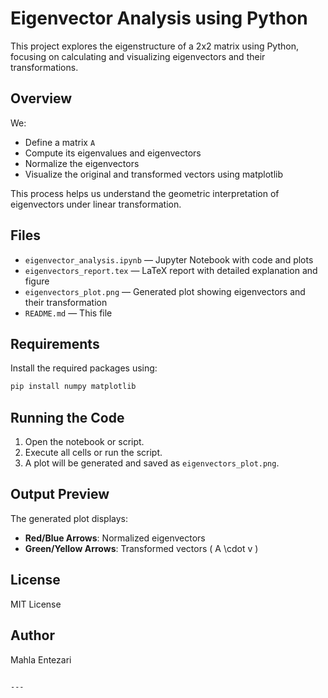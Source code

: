 # Eigenvector Analysis using Python

This project explores the eigenstructure of a 2x2 matrix using Python, focusing on calculating and visualizing eigenvectors and their transformations.

## Overview

We:
- Define a matrix `A`
- Compute its eigenvalues and eigenvectors
- Normalize the eigenvectors
- Visualize the original and transformed vectors using matplotlib

This process helps us understand the geometric interpretation of eigenvectors under linear transformation.

## Files

- `eigenvector_analysis.ipynb` — Jupyter Notebook with code and plots
- `eigenvectors_report.tex` — LaTeX report with detailed explanation and figure
- `eigenvectors_plot.png` — Generated plot showing eigenvectors and their transformation
- `README.md` — This file

## Requirements

Install the required packages using:

```bash
pip install numpy matplotlib
```

## Running the Code

1. Open the notebook or script.
2. Execute all cells or run the script.
3. A plot will be generated and saved as `eigenvectors_plot.png`.

## Output Preview

The generated plot displays:

- **Red/Blue Arrows**: Normalized eigenvectors
- **Green/Yellow Arrows**: Transformed vectors \( A \cdot v \)

## License

MIT License

## Author

Mahla Entezari
```

---
